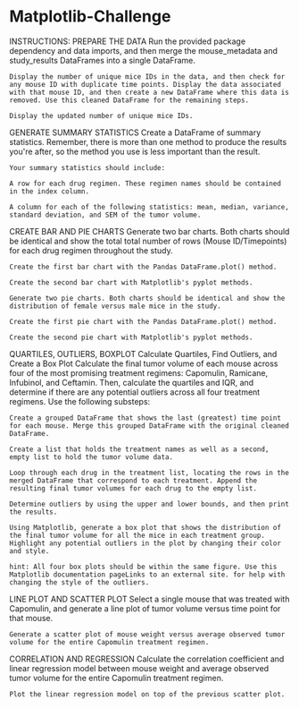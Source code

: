 # Matplotlib-Challenge

INSTRUCTIONS:
PREPARE THE DATA
    Run the provided package dependency and data imports, and then merge the mouse_metadata and study_results DataFrames into a single DataFrame.

    Display the number of unique mice IDs in the data, and then check for any mouse ID with duplicate time points. Display the data associated with that mouse ID, and then create a new DataFrame where this data is removed. Use this cleaned DataFrame for the remaining steps.

    Display the updated number of unique mice IDs.

GENERATE SUMMARY STATISTICS
    Create a DataFrame of summary statistics. Remember, there is more than one method to produce the results you're after, so the method you use is less important than the result.

    Your summary statistics should include:

    A row for each drug regimen. These regimen names should be contained in the index column.

    A column for each of the following statistics: mean, median, variance, standard deviation, and SEM of the tumor volume.

CREATE BAR AND PIE CHARTS
    Generate two bar charts. Both charts should be identical and show the total total number of rows (Mouse ID/Timepoints) for each drug regimen throughout the study.

    Create the first bar chart with the Pandas DataFrame.plot() method.

    Create the second bar chart with Matplotlib's pyplot methods.

    Generate two pie charts. Both charts should be identical and show the distribution of female versus male mice in the study.

    Create the first pie chart with the Pandas DataFrame.plot() method.

    Create the second pie chart with Matplotlib's pyplot methods.

QUARTILES, OUTLIERS, BOXPLOT
    Calculate Quartiles, Find Outliers, and Create a Box Plot
    Calculate the final tumor volume of each mouse across four of the most promising treatment regimens: Capomulin, Ramicane, Infubinol, and Ceftamin. Then, calculate the quartiles and IQR, and determine if there are any potential outliers across all four treatment regimens. Use the following substeps:

    Create a grouped DataFrame that shows the last (greatest) time point for each mouse. Merge this grouped DataFrame with the original cleaned DataFrame.

    Create a list that holds the treatment names as well as a second, empty list to hold the tumor volume data.

    Loop through each drug in the treatment list, locating the rows in the merged DataFrame that correspond to each treatment. Append the resulting final tumor volumes for each drug to the empty list.

    Determine outliers by using the upper and lower bounds, and then print the results.

    Using Matplotlib, generate a box plot that shows the distribution of the final tumor volume for all the mice in each treatment group. Highlight any potential outliers in the plot by changing their color and style.

    hint: All four box plots should be within the same figure. Use this Matplotlib documentation pageLinks to an external site. for help with changing the style of the outliers.

LINE PLOT AND SCATTER PLOT
    Select a single mouse that was treated with Capomulin, and generate a line plot of tumor volume versus time point for that mouse.

    Generate a scatter plot of mouse weight versus average observed tumor volume for the entire Capomulin treatment regimen.

CORRELATION AND REGRESSION
    Calculate the correlation coefficient and linear regression model between mouse weight and average observed tumor volume for the entire Capomulin treatment regimen.

    Plot the linear regression model on top of the previous scatter plot.

